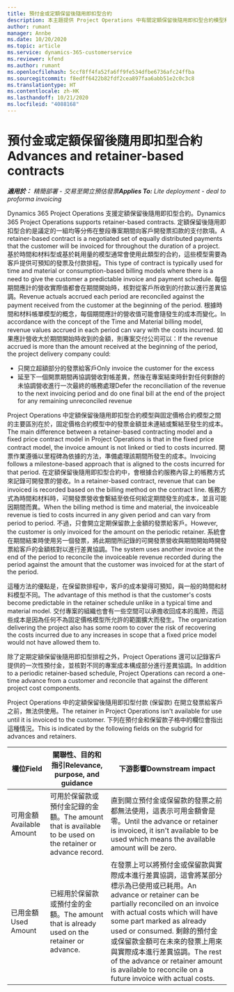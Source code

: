```yaml
---
title: 預付金或定額保留後隨用即扣型合約
description: 本主題提供 Project Operations 中有關定額保留後隨用即扣型合約模型和預付金的資訊。
author: rumant
manager: Annbe
ms.date: 10/20/2020
ms.topic: article
ms.service: dynamics-365-customerservice
ms.reviewer: kfend
ms.author: rumant
ms.openlocfilehash: 5ccf8ff4fa52fa6ff9fe534dfbe6736afc24ffba
ms.sourcegitcommit: f8edff6422b82fdf2cea897faa6abb51e2c0c3c8
ms.translationtype: HT
ms.contentlocale: zh-HK
ms.lasthandoff: 10/21/2020
ms.locfileid: "4088168"
---
```

# <a name="advances-and-retainer-based-contracts"></a><span data-ttu-id="15c1f-103">預付金或定額保留後隨用即扣型合約</span><span class="sxs-lookup"><span data-stu-id="15c1f-103">Advances and retainer-based contracts</span></span> 


<span data-ttu-id="15c1f-104">_**適用於：** 精簡部署 - 交易至開立預估發票_</span><span class="sxs-lookup"><span data-stu-id="15c1f-104">_**Applies To:** Lite deployment - deal to proforma invoicing_</span></span>

<span data-ttu-id="15c1f-105">Dynamics 365 Project Operations 支援定額保留後隨用即扣型合約。</span><span class="sxs-lookup"><span data-stu-id="15c1f-105">Dynamics 365 Project Operations supports retainer-based contracts.</span></span> <span data-ttu-id="15c1f-106">定額保留後隨用即扣型合約是議定的一組均等分佈在整段專案期間向客戶開發票扣款的支付款項。</span><span class="sxs-lookup"><span data-stu-id="15c1f-106">A retainer-based contract is a negotiated set of equally distributed payments that the customer will be invoiced for throughout the duration of a project.</span></span> <span data-ttu-id="15c1f-107">基於時間和材料型或基於耗用量的模型通常會使用此類型的合約，這些模型需要為客戶提供可預知的發票及付款排程。</span><span class="sxs-lookup"><span data-stu-id="15c1f-107">This type of contract is typically used for time and material or consumption-based billing models where there is a need to give the customer a predictable invoice and payment schedule.</span></span> <span data-ttu-id="15c1f-108">每個期間應計的營收實際值都會在期間開始時，核對從客戶所收到的付款以進行差異協調。</span><span class="sxs-lookup"><span data-stu-id="15c1f-108">Revenue actuals accrued each period are reconciled against the payment received from the customer at the beginning of the period.</span></span> <span data-ttu-id="15c1f-109">根據時間和材料帳單模型的概念，每個期間應計的營收值可能會隨發生的成本而變化。</span><span class="sxs-lookup"><span data-stu-id="15c1f-109">In accordance with the concept of the Time and Material billing model, revenue values accrued in each period can vary with the costs incurred.</span></span> <span data-ttu-id="15c1f-110">如果應計營收大於期間開始時收到的金額，則專案交付公司可以：</span><span class="sxs-lookup"><span data-stu-id="15c1f-110">If the revenue accrued is more than the amount received at the beginning of the period, the project delivery company could:</span></span>

- <span data-ttu-id="15c1f-111">只開立超額部分的發票給客戶</span><span class="sxs-lookup"><span data-stu-id="15c1f-111">Only invoice the customer for the excess</span></span> 
- <span data-ttu-id="15c1f-112">延至下一個開票期間再協調營收對帳差異，然後在專案結束時針對任何剩餘的未協調營收進行一次最終的帳務處理</span><span class="sxs-lookup"><span data-stu-id="15c1f-112">Defer the reconciliation of the revenue to the next invoicing period and do one final bill at the end of the project for any remaining unreconciled revenue</span></span>

<span data-ttu-id="15c1f-113">Project Operations 中定額保留後隨用即扣型合約模型與固定價格合約模型之間的主要區別在於，固定價格合約模型中的發票金額並未連結或繫結至發生的成本。</span><span class="sxs-lookup"><span data-stu-id="15c1f-113">The main difference between a retainer-based contracting model and a fixed price contract model in Project Operations is that in the fixed price contract model, the invoice amount is not linked or tied to costs incurred.</span></span> <span data-ttu-id="15c1f-114">開票作業遵循以里程碑為依據的方法，準備處理該期間所發生的成本。</span><span class="sxs-lookup"><span data-stu-id="15c1f-114">Invoicing follows a milestone-based approach that is aligned to the costs incurred for that period.</span></span> <span data-ttu-id="15c1f-115">在定額保留後隨用即扣型合約中，會根據合約服務內容上的帳務方式來記錄可開發票的營收。</span><span class="sxs-lookup"><span data-stu-id="15c1f-115">In a retainer-based contract, revenue that can be invoiced is recorded based on the billing method on the contract line.</span></span> <span data-ttu-id="15c1f-116">帳務方式為時間和材料時，可開發票營收會繫結至依任何給定期間發生的成本，並且可能因期間而異。</span><span class="sxs-lookup"><span data-stu-id="15c1f-116">When the billing method is time and material, the invoiceable revenue is tied to costs incurred in any given period and can vary from period to period.</span></span> <span data-ttu-id="15c1f-117">不過，只會開立定期保留款上金額的發票給客戶。</span><span class="sxs-lookup"><span data-stu-id="15c1f-117">However, the customer is only invoiced for the amount on the periodic retainer.</span></span> <span data-ttu-id="15c1f-118">系統會在期間結束時使用另一個發票，將此期間所記錄的可開發票營收與期間開始時開發票給客戶的金額核對以進行差異協調。</span><span class="sxs-lookup"><span data-stu-id="15c1f-118">The system uses another invoice at the end of the period to reconcile the invoiceable revenue recorded during the period against the amount that the customer was invoiced for at the start of the period.</span></span>

<span data-ttu-id="15c1f-119">這種方法的優點是，在保留款排程中，客戶的成本變得可預知，與一般的時間和材料模型不同。</span><span class="sxs-lookup"><span data-stu-id="15c1f-119">The advantage of this method is that the customer's costs become predictable in the retainer schedule unlike in a typical time and material model.</span></span> <span data-ttu-id="15c1f-120">交付專案的組織也會有一些空間可以承擔收回成本的風險，而這些成本是因為任何不為固定價格模型所允許的範圍擴大而發生。</span><span class="sxs-lookup"><span data-stu-id="15c1f-120">The organization delivering the project also has some room to cover the risk of recovering the costs incurred due to any increases in scope that a fixed price model would not have allowed them to.</span></span>

<span data-ttu-id="15c1f-121">除了定期定額保留後隨用即扣型排程之外，Project Operations 還可以記錄客戶提供的一次性預付金，並核對不同的專案成本構成部分進行差異協調。</span><span class="sxs-lookup"><span data-stu-id="15c1f-121">In addition to a periodic retainer-based schedule, Project Operations can record a one-time advance from a customer and reconcile that against the different project cost components.</span></span>

<span data-ttu-id="15c1f-122">Project Operations 中的定額保留後隨用即扣型付款 (保留款) 在開立發票給客戶之前，無法供使用。</span><span class="sxs-lookup"><span data-stu-id="15c1f-122">The retainer in Project Operations isn't available for use until it is invoiced to the customer.</span></span> <span data-ttu-id="15c1f-123">下列在預付金和保留款子格中的欄位會指出這種情況。</span><span class="sxs-lookup"><span data-stu-id="15c1f-123">This is indicated by the following fields on the subgrid for advances and retainers.</span></span>

| <span data-ttu-id="15c1f-124">欄位</span><span class="sxs-lookup"><span data-stu-id="15c1f-124">Field</span></span> | <span data-ttu-id="15c1f-125">關聯性、目的和指引</span><span class="sxs-lookup"><span data-stu-id="15c1f-125">Relevance, purpose, and guidance</span></span> | <span data-ttu-id="15c1f-126">下游影響</span><span class="sxs-lookup"><span data-stu-id="15c1f-126">Downstream impact</span></span> |
| --- | --- | --- |
| <span data-ttu-id="15c1f-127">可用金額</span><span class="sxs-lookup"><span data-stu-id="15c1f-127">Available Amount</span></span> | <span data-ttu-id="15c1f-128">可用於保留款或預付金記錄的金額。</span><span class="sxs-lookup"><span data-stu-id="15c1f-128">The amount that is available to be used on the retainer or advance record.</span></span> | <span data-ttu-id="15c1f-129">直到開立預付金或保留款的發票之前都無法使用，這表示可用金額會是零。</span><span class="sxs-lookup"><span data-stu-id="15c1f-129">Until the advance or retainer is invoiced, it isn't available to be used which means the available amount will be zero.</span></span> |
| <span data-ttu-id="15c1f-130">已用金額</span><span class="sxs-lookup"><span data-stu-id="15c1f-130">Used Amount</span></span> | <span data-ttu-id="15c1f-131">已經用於保留款或預付金的金額。</span><span class="sxs-lookup"><span data-stu-id="15c1f-131">The amount that is already used on the retainer or advance.</span></span> | <span data-ttu-id="15c1f-132">在發票上可以將預付金或保留款與實際成本進行差異協調，這會將某部分標示為已使用或已耗用。</span><span class="sxs-lookup"><span data-stu-id="15c1f-132">An advance or retainer can be partially reconciled on an invoice with actual costs which will have some part marked as already used or consumed.</span></span> <span data-ttu-id="15c1f-133">剩餘的預付金或保留款金額可在未來的發票上用來與實際成本進行差異協調。</span><span class="sxs-lookup"><span data-stu-id="15c1f-133">The rest of the advance or retainer amount is available to reconcile on a future invoice with actual costs.</span></span> |
